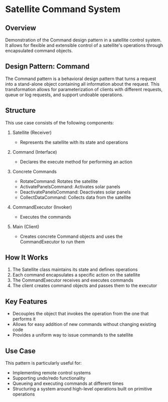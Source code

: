# Satellite Command System

## Overview
Demonstration of the Command design pattern in a satellite control system. It allows for flexible and extensible control of a satellite's operations through encapsulated command objects.

## Design Pattern: Command
The Command pattern is a behavioral design pattern that turns a request into a stand-alone object containing all information about the request. This transformation allows for parameterization of clients with different requests, queue or log requests, and support undoable operations.

## Structure
This use case consists of the following components:

1. Satellite (Receiver)
   - Represents the satellite with its state and operations

2. Command (Interface)
   - Declares the execute method for performing an action

3. Concrete Commands
   - RotateCommand: Rotates the satellite
   - ActivatePanelsCommand: Activates solar panels
   - DeactivatePanelsCommand: Deactivates solar panels
   - CollectDataCommand: Collects data from the satellite

4. CommandExecutor (Invoker)
   - Executes the commands

5. Main (Client)
   - Creates concrete Command objects and uses the CommandExecutor to run them

## How It Works
1. The Satellite class maintains its state and defines operations
2. Each command encapsulates a specific action on the satellite
3. The CommandExecutor receives and executes commands
4. The client creates command objects and passes them to the executor

## Key Features
- Decouples the object that invokes the operation from the one that performs it
- Allows for easy addition of new commands without changing existing code
- Provides a uniform way to issue commands to the satellite

## Use Case
This pattern is particularly useful for:
- Implementing remote control systems
- Supporting undo/redo functionality
- Queueing and executing commands at different times
- Structuring a system around high-level operations built on primitive operations
